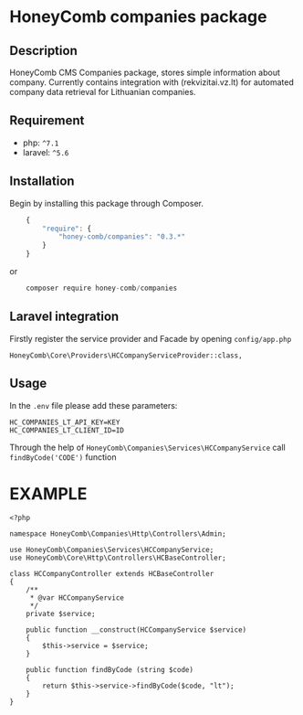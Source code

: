 # HoneyComb companies package

## Description

HoneyComb CMS Companies package, stores simple information about company.
Currently contains integration with (rekvizitai.vz.lt) for automated company data retrieval for Lithuanian companies.

## Requirement

 - php: `^7.1`
 - laravel: `^5.6`
 
 ## Installation

Begin by installing this package through Composer.

```js
	{
	    "require": {
	        "honey-comb/companies": "0.3.*"
	    }
	}
```
or
```js
    composer require honey-comb/companies
```

## Laravel integration

Firstly register the service provider and Facade by opening `config/app.php`

    HoneyComb\Core\Providers\HCCompanyServiceProvider::class,
    
## Usage

In the `.env` file please add these parameters:

    HC_COMPANIES_LT_API_KEY=KEY
    HC_COMPANIES_LT_CLIENT_ID=ID
    
Through the help of `HoneyComb\Companies\Services\HCCompanyService` call `findByCode('CODE')` function

# EXAMPLE

    <?php
    
    namespace HoneyComb\Companies\Http\Controllers\Admin;
    
    use HoneyComb\Companies\Services\HCCompanyService;
    use HoneyComb\Core\Http\Controllers\HCBaseController;
    
    class HCCompanyController extends HCBaseController
    {
        /**
         * @var HCCompanyService
         */
        private $service;
    
        public function __construct(HCCompanyService $service)
        {
            $this->service = $service;
        }
    
        public function findByCode (string $code)
        {
            return $this->service->findByCode($code, "lt");
        }
    }
